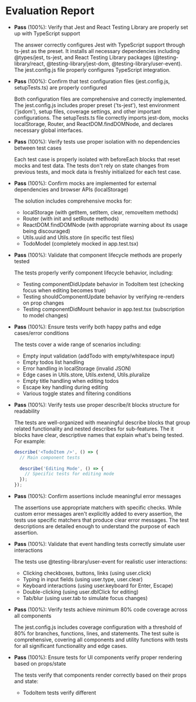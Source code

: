 # Evaluation Report

- **Pass** (100%): Verify that Jest and React Testing Library are properly set up with TypeScript support
  
  The answer correctly configures Jest with TypeScript support through ts-jest as the preset. It installs all necessary dependencies including @types/jest, ts-jest, and React Testing Library packages (@testing-library/react, @testing-library/jest-dom, @testing-library/user-event). The jest.config.js file properly configures TypeScript integration.

- **Pass** (100%): Confirm that test configuration files (jest.config.js, setupTests.ts) are properly configured

  Both configuration files are comprehensive and correctly implemented. The jest.config.js includes proper preset ('ts-jest'), test environment ('jsdom'), setup files, coverage settings, and other important configurations. The setupTests.ts file correctly imports jest-dom, mocks localStorage, Router, and ReactDOM.findDOMNode, and declares necessary global interfaces.

- **Pass** (100%): Verify tests use proper isolation with no dependencies between test cases

  Each test case is properly isolated with beforeEach blocks that reset mocks and test data. The tests don't rely on state changes from previous tests, and mock data is freshly initialized for each test case.

- **Pass** (100%): Confirm mocks are implemented for external dependencies and browser APIs (localStorage)

  The solution includes comprehensive mocks for:
  - localStorage (with getItem, setItem, clear, removeItem methods)
  - Router (with init and setRoute methods)
  - ReactDOM.findDOMNode (with appropriate warning about its usage being discouraged)
  - Utils.uuid and Utils.store (in specific test files)
  - TodoModel (completely mocked in app.test.tsx)

- **Pass** (100%): Validate that component lifecycle methods are properly tested

  The tests properly verify component lifecycle behavior, including:
  - Testing componentDidUpdate behavior in TodoItem test (checking focus when editing becomes true)
  - Testing shouldComponentUpdate behavior by verifying re-renders on prop changes
  - Testing componentDidMount behavior in app.test.tsx (subscription to model changes)

- **Pass** (100%): Ensure tests verify both happy paths and edge cases/error conditions

  The tests cover a wide range of scenarios including:
  - Empty input validation (addTodo with empty/whitespace input)
  - Empty todos list handling
  - Error handling in localStorage (invalid JSON)
  - Edge cases in Utils.store, Utils.extend, Utils.pluralize
  - Empty title handling when editing todos
  - Escape key handling during editing
  - Various toggle states and filtering conditions

- **Pass** (100%): Verify tests use proper describe/it blocks structure for readability

  The tests are well-organized with meaningful describe blocks that group related functionality and nested describes for sub-features. The it blocks have clear, descriptive names that explain what's being tested. For example:
  ```typescript
  describe('<TodoItem />', () => {
    // Main component tests
    
    describe('Editing Mode', () => {
      // Specific tests for editing mode
    });
  });
  ```

- **Pass** (100%): Confirm assertions include meaningful error messages

  The assertions use appropriate matchers with specific checks. While custom error messages aren't explicitly added to every assertion, the tests use specific matchers that produce clear error messages. The test descriptions are detailed enough to understand the purpose of each assertion.

- **Pass** (100%): Validate that event handling tests correctly simulate user interactions

  The tests use @testing-library/user-event for realistic user interactions:
  - Clicking checkboxes, buttons, links (using user.click)
  - Typing in input fields (using user.type, user.clear)
  - Keyboard interactions (using user.keyboard for Enter, Escape)
  - Double-clicking (using user.dblClick for editing)
  - Tab/blur (using user.tab to simulate focus changes)

- **Pass** (100%): Verify tests achieve minimum 80% code coverage across all components

  The jest.config.js includes coverage configuration with a threshold of 80% for branches, functions, lines, and statements. The test suite is comprehensive, covering all components and utility functions with tests for all significant functionality and edge cases.

- **Pass** (100%): Ensure tests for UI components verify proper rendering based on props/state

  The tests verify that components render correctly based on their props and state:
  - TodoItem tests verify different